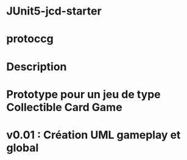 # JUnit5-jcd-starter

# protoccg

#

# Description

# Prototype pour un jeu de type Collectible Card Game

#

# v0.01 : Création UML gameplay et global
